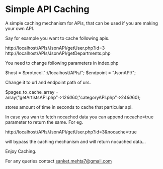 Simple API Caching
=====

A simple caching mechanism for APIs, that can be used if you are making your own API.

Say for example you want to cache following apis.

http://localhost/APIs/JsonAPI/getUser.php?id=3
http://localhost/APIs/JsonAPI/getDepartments.php

You need to change following parameters in index.php

$host = $protocol."://localhost/APIs/";
$endpoint = "JsonAPI/";

Change it to url and endpoint path of urs.

$pages_to_cache_array = array("getArtistsAPI.php"=>12*60*60,"categoryAPI.php"=>24*60*60);

stores amount of time in seconds to cache that particular api.

In case you wan to fetch nocached data you can append nocache=true parameter to return the same. For eg.

http://localhost/APIs/JsonAPI/getUser.php?id=3&nocache=true

will bypass the caching mechanism and will return nocached data...

Enjoy Caching.

For any queries contact
sanket.mehta7@gmail.com


